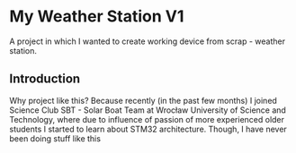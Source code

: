 # My Weather Station V1
A project in which I wanted to create working device from scrap - weather station.

## Introduction
Why project like this?
Because recently (in the past few months) I joined Science Club SBT - Solar Boat Team
at Wrocław University of Science and Technology, where due to influence of passion of more experienced older
students I started to learn about STM32 architecture. Though, I have never been doing stuff like this 
